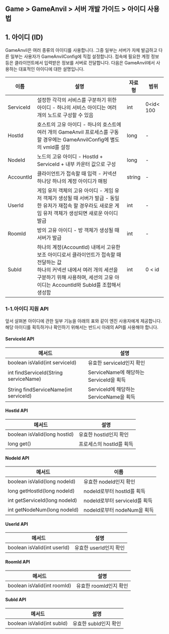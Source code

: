 ## Game > GameAnvil > 서버 개발 가이드 > 아이디 사용법

## 1. 아이디 (ID)

GameAnvil은 여러 종류의 아이디를 사용합니다. 그중 일부는 서버가 자체 발급하고 다른 일부는 사용자가 GameAnvilConfig에 직접 설정합니다. 접속에 필요한 계정 정보 등은 클라이언트에서 입력받은 정보를 서버로 전달합니다. 다음은 GameAnvil에서 사용하는 대표적인 아이디에 대한 설명입니다.

| 이름      | 설명                                                                                                                                   | 자료형 | 범위      |
| --------- |--------------------------------------------------------------------------------------------------------------------------------------| ------ | --------- |
| ServiceId | 설정한 각각의 서비스를 구분하기 위한 아이디 - 하나의 서비스 아이디는 여러 개의 노드로 구성할 수 있음                                                                           | int    | 0<id< 100 |
| HostId    | 호스트의 고유 아이디 - 하나의 호스트에 여러 개의 GameAnvil 프로세스를 구동할 경우에는 GameAnvilConfig에 별도의 vmId를 설정                                                  | long   | -         |
| NodeId    | 노드의 고유 아이디 - HostId + ServiceId + 내부 카운터 값으로 구성                                                                                      | long   | -         |
| AccountId | 클라이언트가 접속할 때 입력 - 커넥션 하나당 하나의 계정 아이디가 매핑                                                                                             | string | -         |
| UserId    | 게임 유저 객체의 고유 아이디 - 게임 유저 객체가 생성될 때 서버가 발급 - 동일한 유저가 재접속 할 경우라도 새로운 게임 유저 객체가 생성되면 새로운 아이디 발급                                         | int    | -         |
| RoomId    | 방의 고유 아이디 - 방 객체가 생성될 때 서버가 발급                                                                                                       | int    | -         |
| SubId     | 하나의 계정(AccountId) 내에서 고유한 보조 아이디로서 클라이언트가 접속할 때 전달하는 값<br>하나의 커넥션 내에서 여러 개의 세션을 구분하기 위해 사용하며, 세션의 고유 아이디는 AccountId와 SubId를 조합해서 생성함 | int    | 0 < id    |

### 1-1.아이디 지원 API

앞서 살펴본 아이디에 관한 일부 기능을 아래의 표와 같이 엔진 사용자에게 제공합니다. 해당 아이디를 획득하거나 확인하기 위해서는 반드시 아래의 API를 사용해야 합니다.

#### ServiceId API

| 메서드                                | 설명                                    |
| ------------------------------------- | --------------------------------------- |
| boolean isValid(int serviceId)        | 유효한 serviceId인지 확인               |
| int findServiceId(String serviceName) | ServiceName에 해당하는 ServiceId을 획득 |
| String findServiceName(int serviceId) | ServiceId에 해당하는 ServiceName을 획득 |

#### HostId API

| 메서드                       | 설명                     |
| ---------------------------- | ------------------------ |
| boolean isValid(long hostId) | 유효한 hostId인지 확인   |
| long get()                   | 프로세스의 hostId를 획득 |

#### NodeId API

| 메서드                        | 이름                          |
| ----------------------------- | ----------------------------- |
| boolean isValid(long nodeId)  | 유효한 nodeId인지 확인        |
| long getHostId(long nodeId)   | nodeId로부터 hostId를 획득    |
| int getServiceId(long nodeId) | nodeId로부터 serviceId를 획득 |
| int getNodeNum(long nodeId)   | nodeId로부터 nodeNum을 획득   |

#### UserId API

| 메서드                      | 설명                   |
| --------------------------- | ---------------------- |
| boolean isValid(int userId) | 유효한 userId인지 확인 |

#### RoomId API

| 메서드                      | 설명                   |
| --------------------------- | ---------------------- |
| boolean isValid(int roomId) | 유효한 roomId인지 확인 |

#### SubId API

| 메서드                     | 설명                  |
| -------------------------- | --------------------- |
| boolean isValid(int subId) | 유효한 subId인지 확인 |
